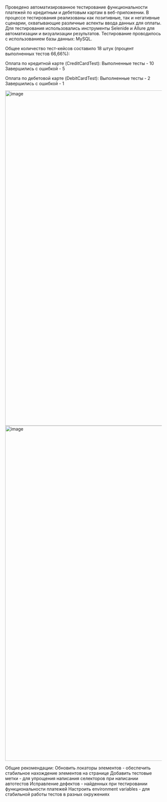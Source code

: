 Проведено автоматизированное тестирование функциональности платежей по кредитным и дебетовым картам в веб-приложении. В процессе тестирования реализованы как позитивные, так и негативные сценарии, охватывающие различные аспекты ввода данных для оплаты. Для тестирования использовались инструменты Selenide и Allure для автоматизации и визуализации результатов. Тестирование проводилось с использованием базы данных: MySQL.

Общее количество тест-кейсов составило 18 штук (процент выполненных тестов 66,66%):

Оплата по кредитной карте (CreditCardTest):
Выполненные тесты - 10
Завершились с ошибкой - 5

Оплата по дебетовой карте (DebitCardTest):
Выполненные тесты - 2
Завершились с ошибкой - 1


<img width="1920" height="1080" alt="image" src="https://github.com/user-attachments/assets/d2d6b912-e5c4-4a39-b10f-653072f89d58" />
<img width="1920" height="1080" alt="image" src="https://github.com/user-attachments/assets/8117bec7-0ee6-4501-bd2c-23796585d2a5" />

Общие рекомендации:
Обновить локаторы элементов - обеспечить стабильное нахождение элементов на странице
Добавить тестовые метки - для упрощения написания селекторов при написании автотестов
Исправление дефектов - найденных при тестировании функциональности платежей
Настроить environment variables - для стабильной работы тестов в разных окружениях



